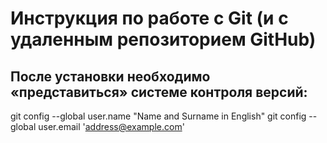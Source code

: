 # Инструкция по работе с Git (и с удаленным репозиторием GitHub)

## После установки необходимо «представиться» системе контроля версий:

git config --global user.name "Name and Surname in English"	
git config --global user.email 'address@example.com'	


